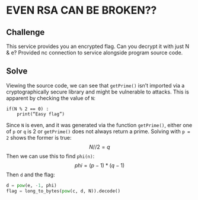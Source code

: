 
# EVEN RSA CAN BE BROKEN??

## Challenge

This service provides you an encrypted flag. Can you decrypt it with just N & e?
Provided nc connection to service alongside program source code.

## Solve

Viewing the source code, we can see that `getPrime()` isn’t imported via a cryptographically secure library and might be vulnerable to attacks. 
This is apparent by checking the value of `N`:
```
if(N % 2 == 0) :
	print(“Easy flag”)
```
Since `N` is even, and it was generated via the function `getPrime()`, either one of `p` or `q` is 2 or `getPrime()` does not always return a prime. Solving with `p = 2` shows the former is true:
$$
N // 2 = q
$$
Then we can use this to find `phi(n)`:
$$
phi = (p - 1) * (q - 1)
$$
Then `d` and the flag:
```py
d = pow(e, -1, phi)
flag = long_to_bytes(pow(c, d, N)).decode()
```
<flag>
